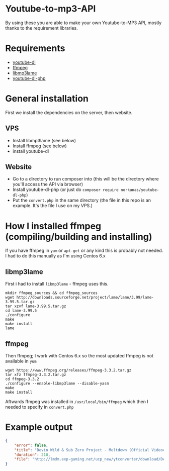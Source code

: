 # Youtube-to-mp3-API

By using these you are able to make your own Youtube-to-MP3 API, mostly thanks to the requirement libraries.

# Requirements

* [youtube-dl](https://rg3.github.io/youtube-dl/)
* [ffmpeg](https://www.ffmpeg.org/)
* [libmp3lame](http://lame.sourceforge.net/) 
* [youtube-dl-php](https://github.com/norkunas/youtube-dl-php)

# General installation

First we install the dependencies on the server, then website.

## VPS

* Install libmp3lame (see below)
* Install ffmpeg (see below)
* install youtube-dl

## Website

* Go to a directory to run composer into (this will be the directory where you'll access the API via browser)
* Install youtube-dl-php (or just do `composer require norkunas/youtube-dl-php`)
* Put the `convert.php` in the same directory (the file in this repo is an example. It's the file I use on my VPS.)


# How I installed ffmpeg (compiling/building and installing)

If you have ffmpeg in `yum` or `apt-get` or any kind this is probably not needed. I had to do this manually as I'm using Centos 6.x 

## libmp3lame

First i had to install `libmp3lame` - ffmpeg uses this.

```
mkdir ffmpeg_sources && cd ffmpeg_sources
wget http://downloads.sourceforge.net/project/lame/lame/3.99/lame-3.99.5.tar.gz
tar xzvf lame-3.99.5.tar.gz
cd lame-3.99.5
./configure
make
make install
lame
```

## ffmpeg

Then ffmpeg; I work with Centos 6.x so the most updated ffmpeg is not available in `yum`

```
wget https://www.ffmpeg.org/releases/ffmpeg-3.3.2.tar.gz
tar xfz ffmpeg-3.3.2.tar.gz
cd ffmpeg-3.3.2
./configure --enable-libmp3lame --disable-yasm
make
make install
```

Aftwards ffmpeg was installed in `/usr/local/bin/ffmpeg` which then I needed to specify in `convert.php`

# Example output

```JSON
{
	"error": false,
	"title": "Devin Wild & Sub Zero Project - Meltdown (Official Videoclip)",
	"duration": 210,
	"file": "http://lmdm.exp-gaming.net/ucp_new/ytconverter/download/Devin Wild & Sub Zero Project - Meltdown (Official Videoclip).mp3"
}
```